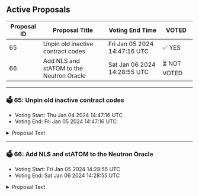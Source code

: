 ## Active Proposals

| Proposal ID | Proposal Title | Voting End Time | VOTED |
|-------------|----------------|-----------------|-------|
| 65 | Unpin old inactive contract codes | Fri Jan 05 2024 14:47:16 UTC | ✅ YES |
| 66 | Add NLS and stATOM to the Neutron Oracle | Sat Jan 06 2024 14:28:55 UTC | ⏳ NOT VOTED |

---

### 🗳 65: Unpin old inactive contract codes
- Voting Start: Thu Jan 04 2024 14:47:16 UTC
- Voting End: Fri Jan 05 2024 14:47:16 UTC

<details>
<summary>Proposal Text</summary>
 
Code pinning is a mechanism that allows contract code IDs to be pinned to memory. This way code does not have to be loaded to memory on each execution which in turn reduces the gas requirement for each transaction involving that contract. With each new migration, new code IDs need to be stored on-chain. These effectively replace the old ones which are not used. The old IDs which have already been pinned, remain that way and cost the node providers memory which, even though small, may compound over time, as new contracts are being stored and pinned on-chain.nnBy voting YES to this proposal you agree to unpin the code IDs of old contracts that are not active anymore. After this proposal has passed, the pinned code IDs should be as follows (14 in total): 

n* 43 - Admin 
n* 44 - Time Alarms 
n* 45 - Treasury 
n* 47 - Leaser (Osmosis) 
n* 48 - LPP (Osmosis) 
n* 49 - Oracle (Osmosis) 
n* 50 - Profit (Osmosis) 
n* 51 - Lease (Osmosis) 
n* 57 - Rewards Dispatcher 
n* 58 - Leaser (Neutron) 
n* 59 - Lease (Neutron) 
n* 60 - LPP (Neutron) 
n* 61 - Oracle (Neutron) 
n* 62 - Profit (Neutron)
</details>

---

### 🗳 66: Add NLS and stATOM to the Neutron Oracle
- Voting Start: Fri Jan 05 2024 14:28:55 UTC
- Voting End: Sat Jan 06 2024 14:28:55 UTC

<details>
<summary>Proposal Text</summary>
 
# Add NLS and stATOM to the Neutron Oraclen## SummarynWith the instantiation of a new set of protocol smart contracts for the Astroport integration on Neutron, every new asset whose price is to be provided to the system, needs to be included in the Oracle swap tree belonging to that specific integration. This proposal aims to add NLS to the swap tree. This is especially necessary for the NLS incentives distribution as they require a reported on-chain price for NLS so that rewards can be calculated and distributed once every 12 hours. In addition, stATOM is to be added to the tree. Below the current breakdown in terms of liquidity of the stATOM/ATOM pool on Astroport: 

n* Standard Pool stATOM/ATOM (4.77M USD) 

nnThis proposal also introduces a new asset to the Oracle swap tree, namely DYDX. DYDX is the native token of the dYdX chain. dYdX is a decentralized self-custodial trading platform for perps. The DYDX token is used primarily for securing and governing the proof-of-stake layer 1 blockchain on which the perp protocol is deployed. Details about DYDX liquidity on Astroport on Neutron: 

n* Passive Concentrated Liquidity (PCL) Pool axlUSDC/DYDX (1.09M USD) 
nnBy voting YES on this proposal, you agree to make these adjustments to the Oracle swap tree and allow the protocol to utilize the paths above to facilitate the lease-relevant transactions on the Neutron blockchain.
</details>

